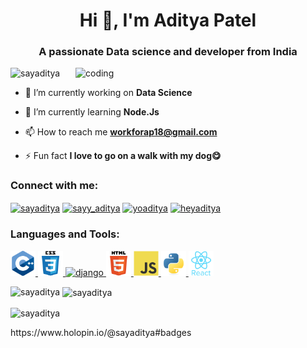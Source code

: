 <h1 align="center">Hi 👋, I'm Aditya Patel</h1>
<h3 align="center">A passionate Data science and developer from India</h3>
<img align= "right" alt= "coding" width = "400" src = "https://user-images.githubusercontent.com/55389276/140866485-8fb1c876-9a8f-4d6a-98dc-08c4981eaf70.gif">

<p align="left"> <img src="https://komarev.com/ghpvc/?username=sayaditya&label=Profile%20views&color=0e75b6&style=flat" alt="sayaditya" /> </p>

- 🔭 I’m currently working on **Data Science**

- 🌱 I’m currently learning **Node.Js**

- 📫 How to reach me **workforap18@gmail.com**

- ⚡ Fun fact **I love to go on a walk with my dog😋**

<h3 align="left">Connect with me:</h3>
<p align="left">
<a href="https://linkedin.com/in/sayaditya" target="blank"><img align="center" src="https://raw.githubusercontent.com/rahuldkjain/github-profile-readme-generator/master/src/images/icons/Social/linked-in-alt.svg" alt="sayaditya" height="30" width="40" /></a>
<a href="https://instagram.com/sayy_aditya" target="blank"><img align="center" src="https://raw.githubusercontent.com/rahuldkjain/github-profile-readme-generator/master/src/images/icons/Social/instagram.svg" alt="sayy_aditya" height="30" width="40" /></a>
<a href="https://www.youtube.com/c/yoaditya" target="blank"><img align="center" src="https://raw.githubusercontent.com/rahuldkjain/github-profile-readme-generator/master/src/images/icons/Social/youtube.svg" alt="yoaditya" height="30" width="40" /></a>
<a href="https://www.codechef.com/users/heyaditya" target="blank"><img align="center" src="https://cdn.jsdelivr.net/npm/simple-icons@3.1.0/icons/codechef.svg" alt="heyaditya" height="30" width="40" /></a>
</p>

<h3 align="left">Languages and Tools:</h3>
<p align="left"> <a href="https://www.w3schools.com/cpp/" target="_blank" rel="noreferrer"> <img src="https://raw.githubusercontent.com/devicons/devicon/master/icons/cplusplus/cplusplus-original.svg" alt="cplusplus" width="40" height="40"/> </a> <a href="https://www.w3schools.com/css/" target="_blank" rel="noreferrer"> <img src="https://raw.githubusercontent.com/devicons/devicon/master/icons/css3/css3-original-wordmark.svg" alt="css3" width="40" height="40"/> </a> <a href="https://www.djangoproject.com/" target="_blank" rel="noreferrer"> <img src="https://cdn.worldvectorlogo.com/logos/django.svg" alt="django" width="40" height="40"/> </a> <a href="https://www.w3.org/html/" target="_blank" rel="noreferrer"> <img src="https://raw.githubusercontent.com/devicons/devicon/master/icons/html5/html5-original-wordmark.svg" alt="html5" width="40" height="40"/> </a> <a href="https://developer.mozilla.org/en-US/docs/Web/JavaScript" target="_blank" rel="noreferrer"> <img src="https://raw.githubusercontent.com/devicons/devicon/master/icons/javascript/javascript-original.svg" alt="javascript" width="40" height="40"/> </a> <a href="https://www.python.org" target="_blank" rel="noreferrer"> <img src="https://raw.githubusercontent.com/devicons/devicon/master/icons/python/python-original.svg" alt="python" width="40" height="40"/> </a> <a href="https://reactjs.org/" target="_blank" rel="noreferrer"> <img src="https://raw.githubusercontent.com/devicons/devicon/master/icons/react/react-original-wordmark.svg" alt="react" width="40" height="40"/> </a> </p>

<p><img align="left" src="https://github-readme-stats.vercel.app/api/top-langs?username=sayaditya&show_icons=true&locale=en&layout=compact" alt="sayaditya" /></p>

<p>&nbsp;<img align="center" src="https://github-readme-stats.vercel.app/api?username=sayaditya&show_icons=true&locale=en" alt="sayaditya" /></p>

<p><img align="center" src="https://github-readme-streak-stats.herokuapp.com/?user=sayaditya&" alt="sayaditya" /></p>

<p>https://www.holopin.io/@sayaditya#badges<p>
